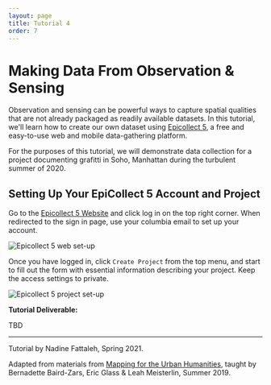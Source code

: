 ```yaml
---
layout: page
title: Tutorial 4
order: 7
---
```


# Making Data From Observation & Sensing


Observation and sensing can be powerful ways to capture spatial qualities that are not already packaged as readily available datasets. In this tutorial, we'll learn how to create our own dataset using [Epicollect 5](https://five.epicollect.net/), a free and easy-to-use web and mobile data-gathering platform. 

For the purposes of this tutorial, we will demonstrate data collection for a project documenting grafitti in Soho, Manhattan during the turbulent summer of 2020. 


## Setting Up Your EpiCollect 5 Account and Project 

Go to the [Epicollect 5 Website](https://five.epicollect.net/) and click log in on the top right corner. When redirected to the sign in page, use your columbia email to set up your account. 

![Epicollect 5 web set-up](/methods-in-spatial-research-sp2021/tutorials/assets/epicollect1.png)

Once you have logged in, click `Create Project` from the top menu, and start to fill out the form with essential information describing your project. Keep the access settings to private.  

![Epicollect 5 project set-up](/methods-in-spatial-research-sp2021/tutorials/assets/epicollect2.png)



**Tutorial Deliverable:** 

TBD

<!-- Before the beginning of the next class, create a spatial dataset that doesn't yet exist, but that can be produced through a single short session of field work or archival research. **Produce a simple map illustrating your work and upload it to the Deliverables folder.**

Your dataset can be produced using any combination of the methods above, and again, is not expected to be overly detailed or time-consuming to produce. The most important thing is that the subject of your data be interesting enough to you to continue working on as you develop your final project for the class. In the next session we'll use the datasets you create to explore strategies for static visualization. -->

---

Tutorial by Nadine Fattaleh, Spring 2021. 

Adapted from materials from [Mapping for the Urban Humanities](https://github.com/CenterForSpatialResearch/mapping_for_the_urban_humanities), taught by Bernadette Baird-Zars, Eric Glass & Leah Meisterlin, Summer 2019.

